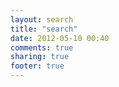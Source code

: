 ```yaml
---
layout: search
title: "search"
date: 2012-05-10 00:40
comments: true
sharing: true
footer: true
---
```


